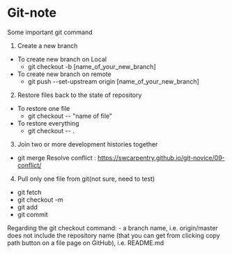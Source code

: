 # Git-note

Some important git command


1. Create a new branch
- To create new branch on Local 
  * git checkout -b [name_of_your_new_branch]
- To create new branch on remote
  * git push --set-upstream origin [name_of_your_new_branch]

2. Restore files back to the state of repository
- To restore one file
  * git checkout -- "name of file"
- To restore everything
  * git checkout -- .

3. Join two or more development histories together
* git merge
Resolve conflict : https://swcarpentry.github.io/git-novice/09-conflict/

4. Pull only one file from git(not sure, need to test)
* git fetch
* git checkout -m <revision> <yourfilepath>
* git add <yourfilepath>
* git commit
 
Regarding the git checkout command: <revision> - a branch name, i.e. origin/master <yourfilepath> does not include the repository name (that you can get from clicking copy path button on a file page on GitHub), i.e. README.md

